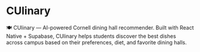 # CUlinary
🍽️ CUlinary — AI-powered Cornell dining hall recommender.   Built with React Native + Supabase, CUlinary helps students discover the best dishes across campus based on their preferences, diet, and favorite dining halls.  
